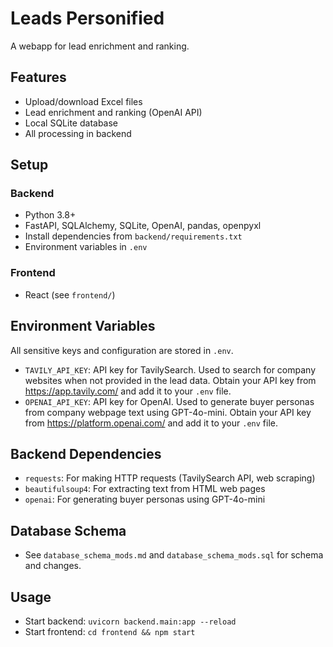 # Leads Personified

A webapp for lead enrichment and ranking.

## Features
- Upload/download Excel files
- Lead enrichment and ranking (OpenAI API)
- Local SQLite database
- All processing in backend

## Setup

### Backend
- Python 3.8+
- FastAPI, SQLAlchemy, SQLite, OpenAI, pandas, openpyxl
- Install dependencies from `backend/requirements.txt`
- Environment variables in `.env`

### Frontend
- React (see `frontend/`)

## Environment Variables
All sensitive keys and configuration are stored in `.env`.

- `TAVILY_API_KEY`: API key for TavilySearch. Used to search for company websites when not provided in the lead data. Obtain your API key from https://app.tavily.com/ and add it to your `.env` file.
- `OPENAI_API_KEY`: API key for OpenAI. Used to generate buyer personas from company webpage text using GPT-4o-mini. Obtain your API key from https://platform.openai.com/ and add it to your `.env` file.

## Backend Dependencies

- `requests`: For making HTTP requests (TavilySearch API, web scraping)
- `beautifulsoup4`: For extracting text from HTML web pages
- `openai`: For generating buyer personas using GPT-4o-mini

## Database Schema
- See `database_schema_mods.md` and `database_schema_mods.sql` for schema and changes.

## Usage
- Start backend: `uvicorn backend.main:app --reload`
- Start frontend: `cd frontend && npm start` 